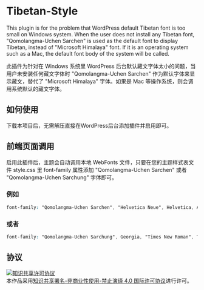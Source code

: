 # Tibetan-Style

This plugin is for the problem that WordPress default Tibetan font is too small on Windows system. When the user does not install any Tibetan font, "Qomolangma-Uchen Sarchen" is used as the default font to display Tibetan, instead of "Microsoft Himalaya" font. If it is an operating system such as a Mac, the default font body of the system will be called.

此插件为针对在 Windows 系统里 WordPress 后台默认藏文字体太小的问题，当用户未安装任何藏文字体时 "Qomolangma-Uchen Sarchen" 作为默认字体来显示藏文，替代了 "Microsoft Himalaya" 字体。如果是 Mac 等操作系统，则会调用系统默认的藏文字体。

## 如何使用
下载本项目后，无需解压直接在WordPress后台添加插件并启用即可。

## 前端页面调用
启用此插件后，主题会自动调用本地 WebFonts 文件，只要在您的主题样式表文件 style.css 里 font-family 属性添加 "Qomolangma-Uchen Sarchen" 或者 "Qomolangma-Uchen Sarchung" 字体即可。

### 例如
```css
font-family: "Qomolangma-Uchen Sarchen", "Helvetica Neue", Helvetica, Arial, sans-serif;
```

### 或者
```css
font-family: "Qomolangma-Uchen Sarchung", Georgia, "Times New Roman", Times, serif;
```

## 协议

<a rel="license" href="http://creativecommons.org/licenses/by-nc-nd/4.0/"><img alt="知识共享许可协议" style="border-width:0" src="https://i.creativecommons.org/l/by-nc-nd/4.0/88x31.png" /></a><br />本作品采用<a rel="license" href="http://creativecommons.org/licenses/by-nc-nd/4.0/">知识共享署名-非商业性使用-禁止演绎 4.0 国际许可协议</a>进行许可。